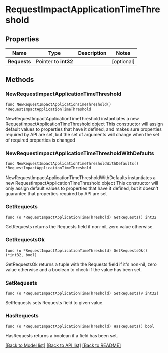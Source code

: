 # RequestImpactApplicationTimeThreshold

## Properties

Name | Type | Description | Notes
------------ | ------------- | ------------- | -------------
**Requests** | Pointer to **int32** |  | [optional] 

## Methods

### NewRequestImpactApplicationTimeThreshold

`func NewRequestImpactApplicationTimeThreshold() *RequestImpactApplicationTimeThreshold`

NewRequestImpactApplicationTimeThreshold instantiates a new RequestImpactApplicationTimeThreshold object
This constructor will assign default values to properties that have it defined,
and makes sure properties required by API are set, but the set of arguments
will change when the set of required properties is changed

### NewRequestImpactApplicationTimeThresholdWithDefaults

`func NewRequestImpactApplicationTimeThresholdWithDefaults() *RequestImpactApplicationTimeThreshold`

NewRequestImpactApplicationTimeThresholdWithDefaults instantiates a new RequestImpactApplicationTimeThreshold object
This constructor will only assign default values to properties that have it defined,
but it doesn't guarantee that properties required by API are set

### GetRequests

`func (o *RequestImpactApplicationTimeThreshold) GetRequests() int32`

GetRequests returns the Requests field if non-nil, zero value otherwise.

### GetRequestsOk

`func (o *RequestImpactApplicationTimeThreshold) GetRequestsOk() (*int32, bool)`

GetRequestsOk returns a tuple with the Requests field if it's non-nil, zero value otherwise
and a boolean to check if the value has been set.

### SetRequests

`func (o *RequestImpactApplicationTimeThreshold) SetRequests(v int32)`

SetRequests sets Requests field to given value.

### HasRequests

`func (o *RequestImpactApplicationTimeThreshold) HasRequests() bool`

HasRequests returns a boolean if a field has been set.


[[Back to Model list]](../README.md#documentation-for-models) [[Back to API list]](../README.md#documentation-for-api-endpoints) [[Back to README]](../README.md)


